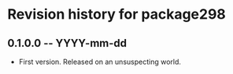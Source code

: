 # Revision history for package298

## 0.1.0.0 -- YYYY-mm-dd

* First version. Released on an unsuspecting world.
